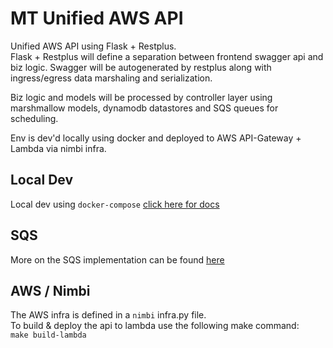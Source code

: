 # MT Unified AWS API

Unified AWS API using Flask + Restplus.  
Flask + Restplus will define a separation between frontend swagger api
and biz logic. Swagger will be autogenerated by restplus along with
ingress/egress data marshaling and serialization.  

Biz logic and models will be processed by controller layer using 
marshmallow models, dynamodb datastores and SQS queues for scheduling.  

Env is dev'd locally using docker and deployed to AWS API-Gateway + Lambda 
via nimbi infra.


## Local Dev

Local dev using `docker-compose` [click here for docs](docker/README.md)
 
## SQS
More on the SQS implementation can be found [here](SQS.md)

 
## AWS / Nimbi
 
 The AWS infra is defined in a `nimbi` infra.py file.  
 To build & deploy the api to lambda use the following make command:  
 `make build-lambda`

